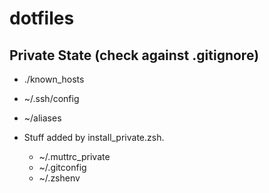 # dotfiles

## Private State (check against .gitignore)

- ./known\_hosts

- ~/.ssh/config
- ~/aliases

- Stuff added by install\_private.zsh.
	* ~/.muttrc\_private
	* ~/.gitconfig
    * ~/.zshenv

